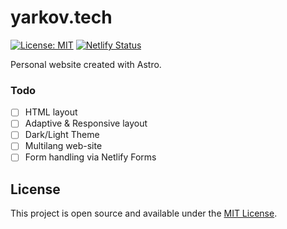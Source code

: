 # yarkov.tech

[![License: MIT](https://img.shields.io/badge/License-MIT-yellow.svg)](https://opensource.org/licenses/MIT)
[![Netlify Status](https://api.netlify.com/api/v1/badges/ccd0460a-9725-4e35-8263-1608c4186d9c/deploy-status)](https://app.netlify.com/sites/jade-froyo-876dfe/deploys)

Personal website created with Astro.

### Todo

- [ ] HTML layout
- [ ] Adaptive & Responsive layout
- [ ] Dark/Light Theme
- [ ] Multilang web-site
- [ ] Form handling via Netlify Forms

## License

This project is open source and available under the [MIT License](LICENSE).
